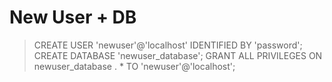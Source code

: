 # New User + DB

> CREATE USER 'newuser'@'localhost' IDENTIFIED BY 'password';
> CREATE DATABASE 'newuser_database';
> GRANT ALL PRIVILEGES ON newuser_database . * TO 'newuser'@'localhost';
